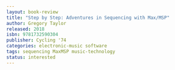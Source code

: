 ```yaml
---
layout: book-review
title: "Step by Step: Adventures in Sequencing with Max/MSP"
author: Gregory Taylor
released: 2018
isbn: 9781732590304
publisher: Cycling '74
categories: electronic-music software
tags: sequencing MaxMSP music-technology
status: interested
---
```

